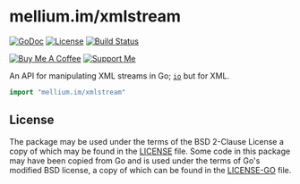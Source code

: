 # mellium.im/xmlstream

[![GoDoc](https://godoc.org/mellium.im/xmlstream?status.svg)](https://godoc.org/mellium.im/xmlstream)
[![License](https://img.shields.io/badge/license-FreeBSD-blue.svg)](https://opensource.org/licenses/BSD-2-Clause)
[![Build Status](https://builds.sr.ht/~samwhited/xmlstream.svg)](https://builds.sr.ht/~samwhited/xmlstream?)

[![Buy Me A Coffee](https://www.buymeacoffee.com/assets/img/custom_images/purple_img.png)](https://www.buymeacoffee.com/samwhited)
[![Support Me](https://liberapay.com/assets/widgets/donate.svg)](https://liberapay.com/SamWhited/donate)

An API for manipulating XML streams in Go; [`io`] but for XML.

```go
import "mellium.im/xmlstream"
```

[`io`]: https://golang.org/pkg/io/


## License

The package may be used under the terms of the BSD 2-Clause License a copy of
which may be found in the [LICENSE] file.
Some code in this package may have been copied from Go and is used under the
terms of Go's modified BSD license, a copy of which can be found in the
[LICENSE-GO] file.

[LICENSE]: ./LICENSE
[LICENSE-GO]: ./LICENSE-GO
